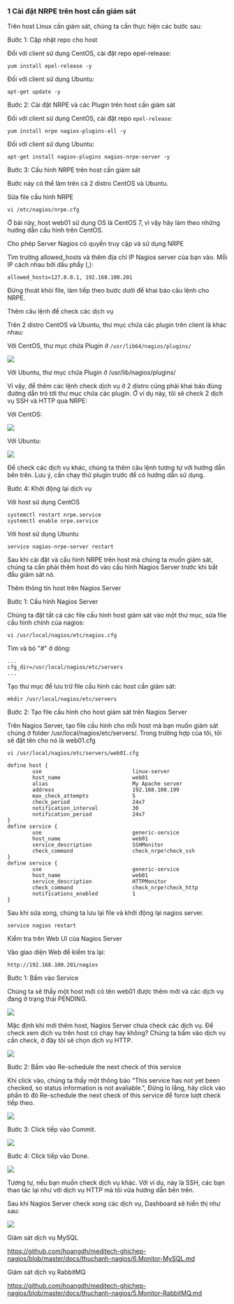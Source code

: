 ### 1 Cài đặt NRPE trên host cần giám sát

Trên host Linux cần giám sát, chúng ta cần thực hiện các bước sau:

Bước 1: Cập nhật repo cho host

Đối với client sử dụng CentOS, cài đặt repo epel-release:

`yum install epel-release -y`

Đối với client sử dụng Ubuntu:

`apt-get update -y`


Bước 2: Cài đặt NRPE và các Plugin trên host cần giám sát

Đối với client sử dụng CentOS, cài đặt repo `epel-release`:

`yum install nrpe nagios-plugins-all -y`

Đối với client sử dụng Ubuntu:

`apt-get install nagios-plugins nagios-nrpe-server -y`

Bước 3: Cấu hình NRPE trên host cần giám sát

Bước này có thể làm trên cả 2 distro CentOS và Ubuntu.

Sửa file cấu hình NRPE

`vi /etc/nagios/nrpe.cfg`

Ở bài này, host web01 sử dụng OS là CentOS 7, vì vậy hãy làm theo những hướng dẫn cấu hình trên CentOS.

Cho phép Server Nagios có quyền truy cập và sử dụng NRPE

Tìm trường allowed_hosts và thêm địa chỉ IP Nagios server của bạn vào. Mỗi IP cách nhau bởi dấu phẩy (,):

`allowed_hosts=127.0.0.1, 192.168.100.201`

Đừng thoát khỏi file, làm tiếp theo bước dưới để khai báo câu lệnh cho NRPE.

Thêm câu lệnh để check các dịch vụ

Trên 2 distro CentOS và Ubuntu, thư mục chứa các plugin trên client là khác nhau:

Với CentOS, thư mục chứa Plugin ở `/usr/lib64/nagios/plugins/`

<img src="/img/5.jpg">

Với Ubuntu, thư mục chứa Plugin ở /usr/lib/nagios/plugins/

Vì vậy, để thêm các lệnh check dịch vụ ở 2 distro cũng phải khai báo đúng đường dẫn trỏ tới thư mục chứa các plugin. Ở ví dụ này, tôi sẽ check 2 dịch vụ SSH và HTTP qua NRPE:

Với CentOS:

<img src="/img/6.png">

Với Ubuntu:

<img src="/img/7.png">



Để check các dịch vụ khác, chúng ta thêm câu lệnh tương tự với hướng dẫn bên trên. Lưu ý, cần chạy thử plugin trước để có hướng dẫn sử dụng.

Bước 4: Khởi động lại dịch vụ

Với host sử dụng CentOS

```
systemctl restart nrpe.service
systemctl enable nrpe.service
```

Với host sử dụng Ubuntu

`service nagios-nrpe-server restart`

Sau khi cài đặt và cấu hình NRPE trên host mà chúng ta muốn giám sát, chúng ta cần phải thêm host đó vào cấu hình Nagios Server trước khi bắt đầu giám sát nó.

Thêm thông tin host trên Nagios Server

Bước 1: Cấu hình Nagios Server

Chúng ta đặt tất cả các file cấu hình host giám sát vào một thư mục, sửa file cấu hình chính của nagios:

`vi /usr/local/nagios/etc/nagios.cfg`

Tìm và bỏ "#" ở dòng:

```
...
cfg_dir=/usr/local/nagios/etc/servers
...
```

Tạo thư mục để lưu trữ file cấu hình các host cần giám sát:

`mkdir /usr/local/nagios/etc/servers`

Bước 2: Tạo file cấu hình cho host giám sát trên Nagios Server

Trên Nagios Server, tạo file cấu hình cho mỗi host mà bạn muốn giám sát chúng ở folder /usr/local/nagios/etc/servers/. Trong trường hợp của tôi, tôi sẽ đặt tên cho nó là web01.cfg

```
vi /usr/local/nagios/etc/servers/web01.cfg

define host {
        use                             linux-server
        host_name                       web01
        alias                           My Apache server
        address                         192.168.100.199
        max_check_attempts              5
        check_period                    24x7
        notification_interval           30
        notification_period             24x7
}
define service {
        use                             generic-service
        host_name                       web01
        service_description             SSHMonitor
        check_command                   check_nrpe!check_ssh
}
define service {
        use                             generic-service
        host_name                       web01
        service_description             HTTPMonitor
        check_command                   check_nrpe!check_http
        notifications_enabled           1		
}
```

Sau khi sửa xong, chúng ta lưu lại file và khởi động lại nagios server.

`service nagios restart`

Kiểm tra trên Web UI của Nagios Server

Vào giao diện Web để kiểm tra lại:

`http://192.168.100.201/nagios`

Bước 1: Bấm vào Service

Chúng ta sẽ thấy một host mới có tên web01 được thêm mới và các dịch vụ đang ở trạng thái PENDING.

<img src="/img/6.jpg">

Mặc định khi mới thêm host, Nagios Server chưa check các dịch vụ. Để check xem dịch vụ trên host có chạy hay không? Chúng ta bấm vào dịch vụ cần check, ở đây tôi sẽ chọn dịch vụ HTTP.

<img src="/img/7.jpg">

Bước 2: Bấm vào Re-schedule the next check of this service

Khi click vào, chúng ta thấy một thông báo "This service has not yet been checked, so status information is not avaliable.", Đừng lo lắng, hãy click vào phần tô đỏ Re-schedule the next check of this service để force lượt check tiếp theo.

<img src="/img/8.jpg">

Bước 3: Click tiếp vào Commit.

<img src="/img/9.jpg">

Bước 4: Click tiếp vào Done.

<img src="/img/10.jpg">

Tương tự, nếu bạn muốn check dịch vụ khác. Với ví dụ, này là SSH, các bạn thao tác lại như với dịch vụ HTTP mà tôi vừa hướng dẫn bên trên.

Sau khi Nagios Server check xong các dịch vụ, Dashboard sẽ hiển thị như sau:

<img src="/img/11.jpg">


Giám sát dịch vụ MySQL

https://github.com/hoangdh/meditech-ghichep-nagios/blob/master/docs/thuchanh-nagios/6.Monitor-MySQL.md

Giám sát dịch vụ RabbitMQ

https://github.com/hoangdh/meditech-ghichep-nagios/blob/master/docs/thuchanh-nagios/5.Monitor-RabbitMQ.md




